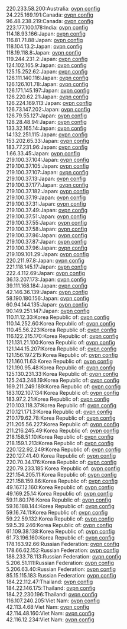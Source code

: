 220.233.58.200:Australia: [ovpn config](vpn/220_233_58_200.ovpn)  
24.225.169.191:Canada: [ovpn config](vpn/24_225_169_191.ovpn)  
96.48.238.219:Canada: [ovpn config](vpn/96_48_238_219.ovpn)  
223.177.100.178:India: [ovpn config](vpn/223_177_100_178.ovpn)  
114.18.93.166:Japan: [ovpn config](vpn/114_18_93_166.ovpn)  
116.81.71.88:Japan: [ovpn config](vpn/116_81_71_88.ovpn)  
118.104.13.2:Japan: [ovpn config](vpn/118_104_13_2.ovpn)  
118.19.118.8:Japan: [ovpn config](vpn/118_19_118_8.ovpn)  
119.244.231.2:Japan: [ovpn config](vpn/119_244_231_2.ovpn)  
124.102.165.9:Japan: [ovpn config](vpn/124_102_165_9.ovpn)  
125.15.252.62:Japan: [ovpn config](vpn/125_15_252_62.ovpn)  
126.111.140.116:Japan: [ovpn config](vpn/126_111_140_116.ovpn)  
126.126.101.78:Japan: [ovpn config](vpn/126_126_101_78.ovpn)  
126.171.145.197:Japan: [ovpn config](vpn/126_171_145_197.ovpn)  
126.220.62.21:Japan: [ovpn config](vpn/126_220_62_21.ovpn)  
126.224.169.113:Japan: [ovpn config](vpn/126_224_169_113.ovpn)  
126.73.147.202:Japan: [ovpn config](vpn/126_73_147_202.ovpn)  
126.79.55.127:Japan: [ovpn config](vpn/126_79_55_127.ovpn)  
128.28.48.94:Japan: [ovpn config](vpn/128_28_48_94.ovpn)  
133.32.165.14:Japan: [ovpn config](vpn/133_32_165_14.ovpn)  
14.132.251.115:Japan: [ovpn config](vpn/14_132_251_115.ovpn)  
153.202.65.33:Japan: [ovpn config](vpn/153_202_65_33.ovpn)  
183.77.231.96:Japan: [ovpn config](vpn/183_77_231_96.ovpn)  
1.66.33.45:Japan: [ovpn config](vpn/1_66_33_45.ovpn)  
219.100.37.104:Japan: [ovpn config](vpn/219_100_37_104.ovpn)  
219.100.37.105:Japan: [ovpn config](vpn/219_100_37_105.ovpn)  
219.100.37.107:Japan: [ovpn config](vpn/219_100_37_107.ovpn)  
219.100.37.13:Japan: [ovpn config](vpn/219_100_37_13.ovpn)  
219.100.37.177:Japan: [ovpn config](vpn/219_100_37_177.ovpn)  
219.100.37.182:Japan: [ovpn config](vpn/219_100_37_182.ovpn)  
219.100.37.19:Japan: [ovpn config](vpn/219_100_37_19.ovpn)  
219.100.37.31:Japan: [ovpn config](vpn/219_100_37_31.ovpn)  
219.100.37.49:Japan: [ovpn config](vpn/219_100_37_49.ovpn)  
219.100.37.51:Japan: [ovpn config](vpn/219_100_37_51.ovpn)  
219.100.37.55:Japan: [ovpn config](vpn/219_100_37_55.ovpn)  
219.100.37.58:Japan: [ovpn config](vpn/219_100_37_58.ovpn)  
219.100.37.86:Japan: [ovpn config](vpn/219_100_37_86.ovpn)  
219.100.37.87:Japan: [ovpn config](vpn/219_100_37_87.ovpn)  
219.100.37.96:Japan: [ovpn config](vpn/219_100_37_96.ovpn)  
219.109.101.29:Japan: [ovpn config](vpn/219_109_101_29.ovpn)  
220.211.97.8:Japan: [ovpn config](vpn/220_211_97_8.ovpn)  
221.118.145.17:Japan: [ovpn config](vpn/221_118_145_17.ovpn)  
222.4.112.69:Japan: [ovpn config](vpn/222_4_112_69.ovpn)  
36.13.207.173:Japan: [ovpn config](vpn/36_13_207_173.ovpn)  
39.111.168.184:Japan: [ovpn config](vpn/39_111_168_184.ovpn)  
42.146.36.139:Japan: [ovpn config](vpn/42_146_36_139.ovpn)  
58.190.180.156:Japan: [ovpn config](vpn/58_190_180_156.ovpn)  
60.94.144.135:Japan: [ovpn config](vpn/60_94_144_135.ovpn)  
90.149.251.147:Japan: [ovpn config](vpn/90_149_251_147.ovpn)  
110.11.12.33:Korea Republic of: [ovpn config](vpn/110_11_12_33.ovpn)  
110.14.252.60:Korea Republic of: [ovpn config](vpn/110_14_252_60.ovpn)  
110.45.56.223:Korea Republic of: [ovpn config](vpn/110_45_56_223.ovpn)  
116.122.215.170:Korea Republic of: [ovpn config](vpn/116_122_215_170.ovpn)  
121.131.21.100:Korea Republic of: [ovpn config](vpn/121_131_21_100.ovpn)  
121.144.15.207:Korea Republic of: [ovpn config](vpn/121_144_15_207.ovpn)  
121.156.197.215:Korea Republic of: [ovpn config](vpn/121_156_197_215.ovpn)  
121.160.11.63:Korea Republic of: [ovpn config](vpn/121_160_11_63.ovpn)  
121.190.95.48:Korea Republic of: [ovpn config](vpn/121_190_95_48.ovpn)  
125.130.231.33:Korea Republic of: [ovpn config](vpn/125_130_231_33.ovpn)  
125.243.248.19:Korea Republic of: [ovpn config](vpn/125_243_248_19.ovpn)  
169.211.249.189:Korea Republic of: [ovpn config](vpn/169_211_249_189.ovpn)  
183.102.107.134:Korea Republic of: [ovpn config](vpn/183_102_107_134.ovpn)  
183.97.2.21:Korea Republic of: [ovpn config](vpn/183_97_2_21.ovpn)  
210.103.118.37:Korea Republic of: [ovpn config](vpn/210_103_118_37.ovpn)  
210.121.171.3:Korea Republic of: [ovpn config](vpn/210_121_171_3.ovpn)  
210.179.62.78:Korea Republic of: [ovpn config](vpn/210_179_62_78.ovpn)  
211.205.56.227:Korea Republic of: [ovpn config](vpn/211_205_56_227.ovpn)  
211.216.245.49:Korea Republic of: [ovpn config](vpn/211_216_245_49.ovpn)  
218.158.51.10:Korea Republic of: [ovpn config](vpn/218_158_51_10.ovpn)  
218.159.1.213:Korea Republic of: [ovpn config](vpn/218_159_1_213.ovpn)  
220.122.92.249:Korea Republic of: [ovpn config](vpn/220_122_92_249.ovpn)  
220.127.41.40:Korea Republic of: [ovpn config](vpn/220_127_41_40.ovpn)  
220.70.34.176:Korea Republic of: [ovpn config](vpn/220_70_34_176.ovpn)  
220.79.233.185:Korea Republic of: [ovpn config](vpn/220_79_233_185.ovpn)  
221.154.205.11:Korea Republic of: [ovpn config](vpn/221_154_205_11.ovpn)  
221.158.159.86:Korea Republic of: [ovpn config](vpn/221_158_159_86.ovpn)  
49.167.12.160:Korea Republic of: [ovpn config](vpn/49_167_12_160.ovpn)  
49.169.25.14:Korea Republic of: [ovpn config](vpn/49_169_25_14.ovpn)  
59.11.80.176:Korea Republic of: [ovpn config](vpn/59_11_80_176.ovpn)  
59.16.188.144:Korea Republic of: [ovpn config](vpn/59_16_188_144.ovpn)  
59.16.74.11:Korea Republic of: [ovpn config](vpn/59_16_74_11.ovpn)  
59.22.59.132:Korea Republic of: [ovpn config](vpn/59_22_59_132.ovpn)  
59.5.39.246:Korea Republic of: [ovpn config](vpn/59_5_39_246.ovpn)  
61.109.38.138:Korea Republic of: [ovpn config](vpn/61_109_38_138.ovpn)  
61.73.196.160:Korea Republic of: [ovpn config](vpn/61_73_196_160.ovpn)  
178.163.92.66:Russian Federation: [ovpn config](vpn/178_163_92_66.ovpn)  
178.66.62.152:Russian Federation: [ovpn config](vpn/178_66_62_152.ovpn)  
188.233.78.113:Russian Federation: [ovpn config](vpn/188_233_78_113.ovpn)  
5.206.51.111:Russian Federation: [ovpn config](vpn/5_206_51_111.ovpn)  
5.206.63.40:Russian Federation: [ovpn config](vpn/5_206_63_40.ovpn)  
85.15.115.183:Russian Federation: [ovpn config](vpn/85_15_115_183.ovpn)  
184.22.112.47:Thailand: [ovpn config](vpn/184_22_112_47.ovpn)  
184.22.146.175:Thailand: [ovpn config](vpn/184_22_146_175.ovpn)  
184.22.230.196:Thailand: [ovpn config](vpn/184_22_230_196.ovpn)  
116.107.240.205:Viet Nam: [ovpn config](vpn/116_107_240_205.ovpn)  
42.113.4.68:Viet Nam: [ovpn config](vpn/42_113_4_68.ovpn)  
42.114.48.160:Viet Nam: [ovpn config](vpn/42_114_48_160.ovpn)  
42.116.12.234:Viet Nam: [ovpn config](vpn/42_116_12_234.ovpn)  
